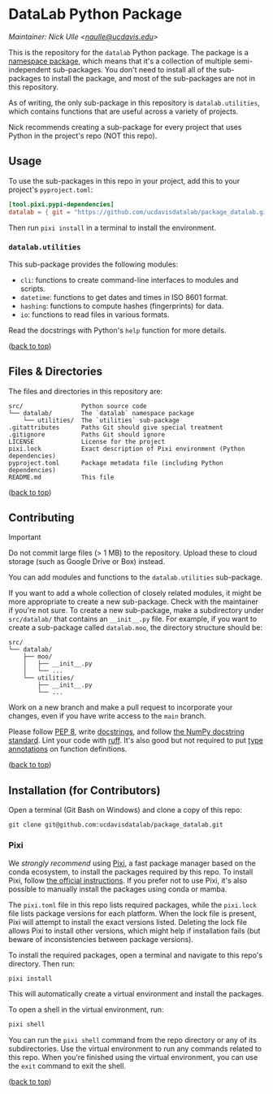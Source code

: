 # DataLab Python Package

[top]: #datalab-python-package

_Maintainer: Nick Ulle <<naulle@ucdavis.edu>>_

This is the repository for the `datalab` Python package. The package is a
[namespace package][], which means that it's a collection of multiple
semi-independent sub-packages. You don't need to install all of the
sub-packages to install the package, and most of the sub-packages are not in
this repository.

[namespace package]: https://packaging.python.org/en/latest/guides/packaging-namespace-packages/

As of writing, the only sub-package in this repository is `datalab.utilities`,
which contains functions that are useful across a variety of projects.

Nick recommends creating a sub-package for every project that uses Python in
the project's repo (NOT this repo).


## Usage

To use the sub-packages in this repo in your project, add this to your
project's `pyproject.toml`:

```toml
[tool.pixi.pypi-dependencies]
datalab = { git = "https://github.com/ucdavisdatalab/package_datalab.git" }
```

Then run `pixi install` in a terminal to install the environment.

### `datalab.utilities`

This sub-package provides the following modules:

* `cli`: functions to create command-line interfaces to modules and scripts.
* `datetime`: functions to get dates and times in ISO 8601 format.
* `hashing`: functions to compute hashes (fingerprints) for data.
* `io`: functions to read files in various formats.

Read the docstrings with Python's `help` function for more details.


([back to top][top])


## Files & Directories

The files and directories in this repository are:
```
src/                Python source code
└── datalab/        The `datalab` namespace package
    └── utilities/  The `utilities` sub-package
.gitattributes      Paths Git should give special treatment
.gitignore          Paths Git should ignore
LICENSE             License for the project
pixi.lock           Exact description of Pixi environment (Python dependencies)
pyproject.toml      Package metadata file (including Python dependencies)
README.md           This file
```

([back to top][top])


## Contributing

> [!IMPORTANT]
>
> Do not commit large files (> 1 MB) to the repository. Upload these to cloud
> storage (such as Google Drive or Box) instead.

You can add modules and functions to the `datalab.utilities` sub-package.

If you want to add a whole collection of closely related modules, it might be
more appropriate to create a new sub-package. Check with the maintainer if
you're not sure. To create a new sub-package, make a subdirectory under
`src/datalab/` that contains an `__init__.py` file. For example, if you want to
create a sub-package called `datalab.moo`, the directory structure should be:

```
src/
└── datalab/
    ├── moo/
    │   ├── __init__.py
    │   └── ...
    └── utilities/
        ├── __init__.py
        └── ...
```

Work on a new branch and make a pull request to incorporate your changes, even
if you have write access to the `main` branch.

Please follow [PEP 8][], write [docstrings][], and follow [the NumPy docstring
standard][numpydoc]. Lint your code with [ruff][]. It's also good but not
required to put [type annotations][typing] on function definitions.

[PEP 8]: https://peps.python.org/pep-0008/
[docstrings]: https://peps.python.org/pep-0257/
[numpydoc]: https://numpydoc.readthedocs.io/en/latest/format.html#docstring-standard
[ruff]: https://docs.astral.sh/ruff/
[typing]: https://docs.python.org/3/library/typing.html


([back to top][top])


## Installation (for Contributors)

Open a terminal (Git Bash on Windows) and clone a copy of this repo:

```
git clone git@github.com:ucdavisdatalab/package_datalab.git
```

### Pixi

We *strongly recommend* using [Pixi][], a fast package manager based on the
conda ecosystem, to install the packages required by this repo. To install
Pixi, follow [the official instructions][pixi]. If you prefer not to use Pixi,
it's also possible to manually install the packages using conda or mamba.

[pixi]: https://pixi.sh/

The `pixi.toml` file in this repo lists required packages, while the
`pixi.lock` file lists package versions for each platform. When the lock file
is present, Pixi will attempt to install the exact versions listed. Deleting
the lock file allows Pixi to install other versions, which might help if
installation fails (but beware of inconsistencies between package versions).

To install the required packages, open a terminal and navigate to this repo's
directory. Then run:

```sh
pixi install
```

This will automatically create a virtual environment and install the packages.

To open a shell in the virtual environment, run:

```sh
pixi shell
```

You can run the `pixi shell` command from the repo directory or any of its
subdirectories. Use the virtual environment to run any commands related to this
repo. When you're finished using the virtual environment, you can use the
`exit` command to exit the shell.

([back to top][top])
